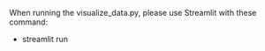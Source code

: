 When running the visualize_data.py, please use Streamlit with these command:
- streamlit run <insert pathname where visualize_data.py is located>
